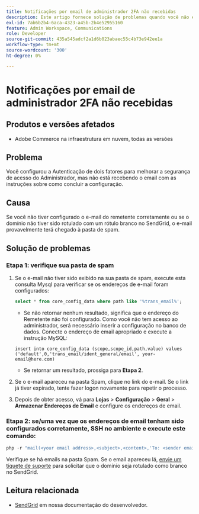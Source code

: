 ```yaml
---
title: Notificações por email de administrador 2FA não recebidas
description: Este artigo fornece solução de problemas quando você não está recebendo o email com as instruções de conclusão da configuração depois de configurar a Autenticação de dois fatores (2FA) para melhorar a segurança de acesso do administrador no Adobe Commerce na infraestrutura em nuvem.
exl-id: 7ab6b2b4-6aca-4323-a45b-2b4e52955160
feature: Admin Workspace, Communications
role: Developer
source-git-commit: 435a545adcf2a1d6b023abaec55c4b73e942ee1a
workflow-type: tm+mt
source-wordcount: '300'
ht-degree: 0%

---
```


# Notificações por email de administrador 2FA não recebidas


## Produtos e versões afetados

* Adobe Commerce na infraestrutura em nuvem, todas as versões

## Problema

Você configurou a Autenticação de dois fatores para melhorar a segurança de acesso do Administrador, mas não está recebendo o email com as instruções sobre como concluir a configuração.

## Causa

Se você não tiver configurado o e-mail do remetente corretamente ou se o domínio não tiver sido rotulado com um rótulo branco no SendGrid, o e-mail provavelmente terá chegado à pasta de spam.

## Solução de problemas

### Etapa 1: verifique sua pasta de spam

1. Se o e-mail não tiver sido exibido na sua pasta de spam, execute esta consulta Mysql para verificar se os endereços de e-mail foram configurados:

   ```sql
   select * from core_config_data where path like '%trans_email%';
   ```

   * Se não retornar nenhum resultado, significa que o endereço do Remetente não foi configurado.
Como você não tem acesso ao administrador, será necessário inserir a configuração no banco de dados. Conecte o endereço de email apropriado e execute a instrução MySQL:

   ```
   insert into core_config_data (scope,scope_id,path,value) values ('default',0,'trans_email/ident_general/email', your-email@here.com)
   ```

   * Se retornar um resultado, prossiga para **Etapa 2**.

1. Se o e-mail apareceu na pasta Spam, clique no link do e-mail. Se o link já tiver expirado, tente fazer logon novamente para repetir o processo.
1. Depois de obter acesso, vá para **Lojas** > **Configuração** > **Geral** > **Armazenar Endereços de Email** e configure os endereços de email.

### Etapa 2: se/uma vez que os endereços de email tenham sido configurados corretamente, SSH no ambiente e execute este comando:

```php
php -r "mail(<your email address>,<subject>,<content>,'To: <sender email>');"
```

Verifique se há emails na pasta Spam. Se o email apareceu lá, [envie um tíquete de suporte](/help/help-center-guide/help-center/magento-help-center-user-guide.md#login) para solicitar que o domínio seja rotulado como branco no SendGrid.

## Leitura relacionada

* [SendGrid](https://devdocs.magento.com/cloud/project/sendgrid.html) em nossa documentação do desenvolvedor.
